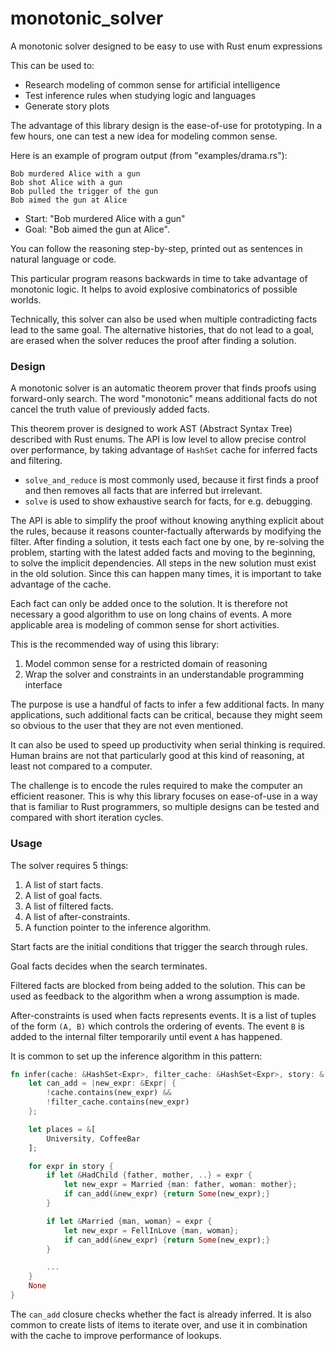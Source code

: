 # monotonic_solver
A monotonic solver designed to be easy to use with Rust enum expressions

This can be used to:

- Research modeling of common sense for artificial intelligence
- Test inference rules when studying logic and languages
- Generate story plots

The advantage of this library design is the ease-of-use for prototyping.
In a few hours, one can test a new idea for modeling common sense.

Here is an example of program output (from "examples/drama.rs"):

```
Bob murdered Alice with a gun
Bob shot Alice with a gun
Bob pulled the trigger of the gun
Bob aimed the gun at Alice
```

- Start: "Bob murdered Alice with a gun"
- Goal: "Bob aimed the gun at Alice".

You can follow the reasoning step-by-step,
printed out as sentences in natural language or code.

This particular program reasons backwards in time to take advantage of monotonic logic.
It helps to avoid explosive combinatorics of possible worlds.

Technically, this solver can also be used when multiple contradicting facts lead
to the same goal.
The alternative histories, that do not lead to a goal, are erased when
the solver reduces the proof after finding a solution.

### Design

A monotonic solver is an automatic theorem prover that finds proofs using
forward-only search. The word "monotonic" means additional facts do not cancel
the truth value of previously added facts.

This theorem prover is designed to work AST (Abstract Syntax Tree)
described with Rust enums.
The API is low level to allow precise control over performance,
by taking advantage of `HashSet` cache for inferred facts and filtering.

- `solve_and_reduce` is most commonly used, because it first finds a proof
and then removes all facts that are inferred but irrelevant.
- `solve` is used to show exhaustive search for facts, for e.g. debugging.

The API is able to simplify the proof without knowing anything explicit
about the rules, because it reasons counter-factually afterwards by modifying the filter.
After finding a solution, it tests each fact one by one, by re-solving the problem, starting with the latest added facts and moving to the beginning, to solve the implicit dependencies.
All steps in the new solution must exist in the old solution.
Since this can happen many times, it is important to take advantage of the cache.

Each fact can only be added once to the solution.
It is therefore not necessary a good algorithm to use on long chains of events.
A more applicable area is modeling of common sense for short activities.

This is the recommended way of using this library:

1. Model common sense for a restricted domain of reasoning
2. Wrap the solver and constraints in an understandable programming interface

The purpose is use a handful of facts to infer a few additional facts.
In many applications, such additional facts can be critical,
because they might seem so obvious to the user that they are not even mentioned.

It can also be used to speed up productivity when serial thinking is required.
Human brains are not that particularly good at this kind of reasoning, at least not compared to a computer.


The challenge is to encode the rules required to make the computer an efficient reasoner.
This is why this library focuses on ease-of-use in a way that is familiar to Rust programmers, so multiple designs can be tested and compared with short iteration cycles.

### Usage

The solver requires 5 things:

1. A list of start facts.
2. A list of goal facts.
3. A list of filtered facts.
4. A list of after-constraints.
5. A function pointer to the inference algorithm.

Start facts are the initial conditions that trigger the search through rules.

Goal facts decides when the search terminates.

Filtered facts are blocked from being added to the solution.
This can be used as feedback to the algorithm when a wrong assumption is made.

After-constraints is used when facts represents events.
It is a list of tuples of the form `(A, B)` which controls the ordering of events.
The event `B` is added to the internal filter temporarily until event `A`
has happened.

It is common to set up the inference algorithm in this pattern:

```rust
fn infer(cache: &HashSet<Expr>, filter_cache: &HashSet<Expr>, story: &[Expr]) -> Option<Expr> {
    let can_add = |new_expr: &Expr| {
        !cache.contains(new_expr) &&
        !filter_cache.contains(new_expr)
    };

    let places = &[
        University, CoffeeBar
    ];

    for expr in story {
        if let &HadChild {father, mother, ..} = expr {
            let new_expr = Married {man: father, woman: mother};
            if can_add(&new_expr) {return Some(new_expr);}
        }

        if let &Married {man, woman} = expr {
            let new_expr = FellInLove {man, woman};
            if can_add(&new_expr) {return Some(new_expr);}
        }

        ...
    }
    None
}
```

The `can_add` closure checks whether the fact is already inferred.
It is also common to create lists of items to iterate over,
and use it in combination with the cache to improve performance of lookups.
